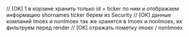 // [OK] 1 в корзине хранить только id = ticker по ним и отображаем информацию shornames ticker берем из Security
// [OK] данные компаний imoex и nonImoex так же хранятся в Imoex и nonImoex, их фильтруем перед render
// [OK] отражать пометку imoex / nonImoex

